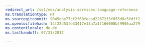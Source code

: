 ```yaml
--- 
redirect_url: /sql/mdx/analysis-services-language-reference
ms.translationtype: HT
ms.sourcegitcommit: 9045ebe77cf2f60fecad22672f3f055d8c5fdff2
ms.openlocfilehash: 14f22d53fe33417e13a7a1f166008bf9905aa279
ms.contentlocale: de-de
ms.lasthandoff: 07/31/2017

--- 
```


